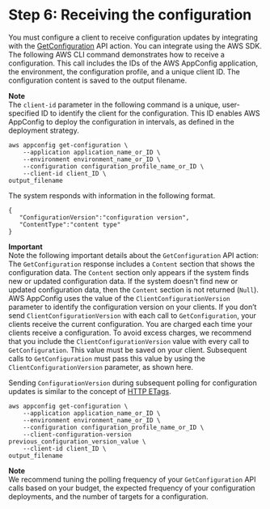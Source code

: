 # Step 6: Receiving the configuration<a name="appconfig-retrieving-the-configuration"></a>

You must configure a client to receive configuration updates by integrating with the [GetConfiguration](https://docs.aws.amazon.com/appconfig/2019-10-09/APIReference/API_GetConfiguration.html) API action\. You can integrate using the AWS SDK\. The following AWS CLI command demonstrates how to receive a configuration\. This call includes the IDs of the AWS AppConfig application, the environment, the configuration profile, and a unique client ID\. The configuration content is saved to the output filename\. 

**Note**  
The `client-id` parameter in the following command is a unique, user\-specified ID to identify the client for the configuration\. This ID enables AWS AppConfig to deploy the configuration in intervals, as defined in the deployment strategy\. 

```
aws appconfig get-configuration \
    --application application_name_or_ID \
    --environment environment_name_or_ID \
    --configuration configuration_profile_name_or_ID \
    --client-id client_ID \
output_filename
```

The system responds with information in the following format\.

```
{
   "ConfigurationVersion":"configuration version",
   "ContentType":"content type"
}
```

**Important**  
Note the following important details about the `GetConfiguration` API action:  
The `GetConfiguration` response includes a `Content` section that shows the configuration data\. The `Content` section only appears if the system finds new or updated configuration data\. If the system doesn't find new or updated configuration data, then the `Content` section is not returned \(`Null`\)\.
AWS AppConfig uses the value of the `ClientConfigurationVersion` parameter to identify the configuration version on your clients\. If you don’t send `ClientConfigurationVersion` with each call to `GetConfiguration`, your clients receive the current configuration\. You are charged each time your clients receive a configuration\.
To avoid excess charges, we recommend that you include the `ClientConfigurationVersion` value with every call to `GetConfiguration`\. This value must be saved on your client\. Subsequent calls to `GetConfiguration` must pass this value by using the `ClientConfigurationVersion` parameter, as shown here\. 

Sending `ConfigurationVersion` during subsequent polling for configuration updates is similar to the concept of [HTTP ETags](https://en.wikipedia.org/wiki/HTTP_ETag)\.

```
aws appconfig get-configuration \
    --application application_name_or_ID \
    --environment environment_name_or_ID \
    --configuration configuration_profile_name_or_ID \
    --client-configuration-version previous_configuration_version_value \
    --client-id client_ID \
output_filename
```

**Note**  
We recommend tuning the polling frequency of your `GetConfiguration` API calls based on your budget, the expected frequency of your configuration deployments, and the number of targets for a configuration\.